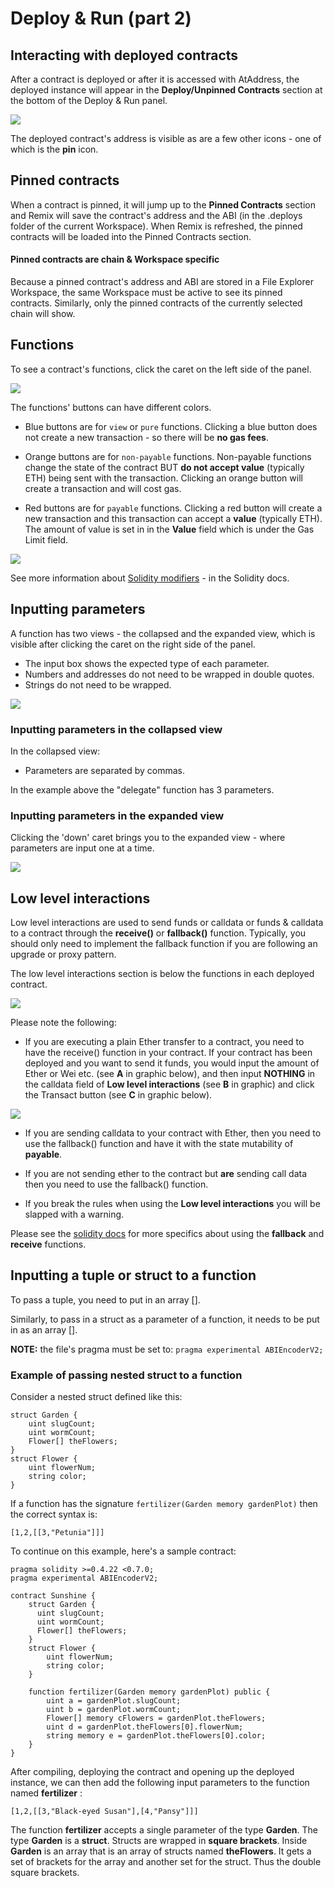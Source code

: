 Deploy & Run (part 2)
=====================

## Interacting with deployed contracts

After a contract is deployed or after it is accessed with AtAddress, the deployed instance will appear in the **Deploy/Unpinned Contracts** section at the bottom of the Deploy & Run panel.

![](images/a-deploy-run-deployed-instances.png)

The deployed contract's address is visible as are a few other icons - one of which is the **pin** icon.  

## Pinned contracts
When a contract is pinned, it will jump up to the **Pinned Contracts** section and Remix will save the contract's address and the ABI (in the .deploys folder of the current Workspace).  When Remix is refreshed, the pinned contracts will be loaded into the Pinned Contracts section.  

#### Pinned contracts are chain & Workspace specific
Because a pinned contract's address and ABI are stored in a File Explorer Workspace, the same Workspace must be active to see its pinned contracts.  Similarly, only the pinned contracts of the currently selected chain will show.

## Functions 
To see a contract's functions, click the caret on the left side of the panel.

![](images/a-deploy-run-caret.png)

The functions' buttons can have different colors.

-   Blue buttons are for `view` or `pure` functions. Clicking a blue button does not create a new transaction - so there will be **no gas fees**.

-   Orange buttons are for `non-payable` functions.  Non-payable functions change the state of the contract BUT **do not accept value** (typically ETH) being sent with the transaction. Clicking an orange button will create a transaction and will cost gas.

-   Red buttons are for `payable` functions. Clicking a red button will create a new transaction and this transaction can accept a **value** (typically ETH).  The amount of value is set in in the **Value** field which is under the Gas Limit field.

![](images/a-jvm-calling-instance.png)


See more information about [Solidity
modifiers](https://docs.soliditylang.org/en/latest/cheatsheet.html#modifiers) - in the Solidity docs.

## Inputting parameters
A function has two views - the collapsed and the expanded view, which is visible after clicking the caret on the right side of the panel.  

+ The input box shows the expected type of each parameter.
+ Numbers and addresses do not need to be wrapped in double quotes.  
+ Strings do not need to be wrapped.

![](images/a-udapp-inputs.png)

### Inputting parameters in the collapsed view

In the collapsed view:

+ Parameters are separated by commas.

In the example above the "delegate" function has 3 parameters.

### Inputting parameters in the expanded view
Clicking the 'down' caret brings you to the expanded view - where parameters are input one at a time. 

![](images/a-udapp-multi-param-man.png)

## Low level interactions

Low level interactions are used to send funds or calldata or funds & calldata to a contract through the **receive()** or **fallback()** function.  Typically, you should only need to implement the fallback function if you are following an upgrade or proxy pattern.

The low level interactions section is below the functions in each deployed contract.

![](images/a-deploy-run-open-instance.png)

Please note the following:

- If you are executing a plain Ether transfer to a contract, you need to have the receive() function in your contract.  If your contract has been deployed and you want to send it funds, you would input the amount of Ether or Wei etc. (see **A** in graphic below), and then input **NOTHING** in the calldata field of **Low level interactions** (see **B** in graphic) and click the Transact button (see **C** in graphic below).

![](images/a-receive-fun.png)

- If you are sending calldata to your contract with Ether, then you need to use the fallback() function and have it with the state mutability of **payable**.  

- If you are not sending ether to the contract but **are** sending call data then you need to use the fallback() function.

- If you break the rules when using the **Low level interactions** you will be slapped with a warning.

Please see the [solidity docs](https://solidity.readthedocs.io/en/latest/contracts.html#receive-ether-function) for more specifics about using the **fallback** and **receive** functions. 

## Inputting a tuple or struct to a function
To pass a tuple, you need to put in an array [].

Similarly, to pass in a struct as a parameter of a function, it needs to be put in as an array [].  

**NOTE:** the file's pragma must be set to: `pragma experimental ABIEncoderV2;`

### Example of passing nested struct to a function
Consider a nested struct defined like this:

```Solidity
struct Garden {
    uint slugCount;  
    uint wormCount;
    Flower[] theFlowers;
}
struct Flower {
    uint flowerNum;
    string color;
}
```

If a function has the signature `fertilizer(Garden memory gardenPlot)` then the correct syntax is:

```Solidity
[1,2,[[3,"Petunia"]]]
```

To continue on this example, here's a sample contract:

```Solidity
pragma solidity >=0.4.22 <0.7.0;
pragma experimental ABIEncoderV2;

contract Sunshine {
    struct Garden {
      uint slugCount;  
      uint wormCount;
      Flower[] theFlowers;
    }
    struct Flower {
        uint flowerNum;
        string color;
    }
      
    function fertilizer(Garden memory gardenPlot) public {
        uint a = gardenPlot.slugCount;
        uint b = gardenPlot.wormCount;
        Flower[] memory cFlowers = gardenPlot.theFlowers;
        uint d = gardenPlot.theFlowers[0].flowerNum;
        string memory e = gardenPlot.theFlowers[0].color;
    }
}
```

After compiling, deploying the contract and opening up the deployed instance, we can then add the following input parameters to the function named **fertilizer** :

```Solidity
[1,2,[[3,"Black-eyed Susan"],[4,"Pansy"]]]
```

The function **fertilizer** accepts a single parameter of the type **Garden**. The type **Garden** is a **struct**. Structs are wrapped in **square brackets**.  Inside **Garden** is an array that is an array of structs named **theFlowers**. It gets a set of brackets for the array and another set for the struct. Thus the double square brackets.
